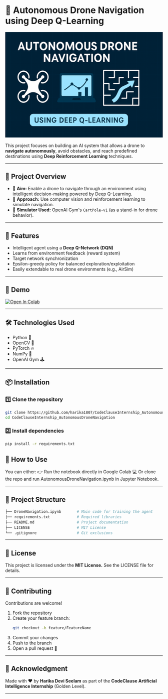 # 🚁 Autonomous Drone Navigation using Deep Q-Learning

![Project Banner](banner.png)

This project focuses on building an AI system that allows a drone to **navigate autonomously**, avoid obstacles, and reach predefined destinations using **Deep Reinforcement Learning** techniques.

---

## 📌 Project Overview

- 🎯 **Aim:** Enable a drone to navigate through an environment using intelligent decision-making powered by Deep Q-Learning.
- 🧠 **Approach:** Use computer vision and reinforcement learning to simulate navigation.
- 🧪 **Simulator Used:** OpenAI Gym's `CartPole-v1` (as a stand-in for drone behavior).

---

## 🧠 Features

- Intelligent agent using a **Deep Q-Network (DQN)**
- Learns from environment feedback (reward system)
- Target network synchronization
- Epsilon-greedy policy for balanced exploration/exploitation
- Easily extendable to real drone environments (e.g., AirSim)

---

## 🚀 Demo

[![Open In Colab](https://colab.research.google.com/assets/colab-badge.svg)](https://colab.research.google.com/github/harika1807/CodeClauseInternship_AutonomousDroneNavigation/blob/main/AutonomousDroneNavigation.ipynb)

---

## 🛠️ Technologies Used

- Python 🐍
- OpenCV 🎥
- PyTorch 🔥
- NumPy 🔢
- OpenAI Gym 🕹️

---

## 📦 Installation

### 1️⃣ Clone the repository

```bash
git clone https://github.com/harika1807/CodeClauseInternship_AutonomousDroneNavigation.git
cd CodeClauseInternship_AutonomousDroneNavigation
```
### 2️⃣ Install dependencies

```bash
pip install -r requirements.txt
```

## 🧪 **How to Use**

You can either:
👉 Run the notebook directly in Google Colab
💻 Or clone the repo and run AutonomousDroneNavigation.ipynb in Jupyter Notebook.

---

## 📂 **Project Structure**

```bash
├── DroneNavigation.ipynb       # Main code for training the agent
├── requirements.txt            # Required libraries
├── README.md                   # Project documentation
├── LICENSE                     # MIT License
└── .gitignore                  # Git exclusions
```

---

## 📜 **License**

This project is licensed under the **MIT License.**
See the LICENSE file for details.

---

## 🤝 **Contributing**

Contributions are welcome!
1. Fork the repository
2. Create your feature branch:
   ```bash
   git checkout -b feature/FeatureName
3. Commit your changes
4. Push to the branch
5. Open a pull request 🚀

---

## 💬 **Acknowledgment**

Made with ❤️ by **Harika Devi Seelam** as part of the **CodeClause Artificial Intelligence Internship** (Golden Level).

---
